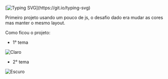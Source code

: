 [![Typing SVG](https://readme-typing-svg.herokuapp.com/?color=f7fobe&size=35&center=true&vCenter=true&width=1000&lines=Simple+calculator;Be+Welcome!)](https://git.io/typing-svg)


Primeiro projeto usando um pouco de js, o desafio dado era mudar as cores mas manter o mesmo 
layout.

Como ficou o projeto:

- 1° tema

![Claro](https://github.com/Lehguanaes/Calculadoras/assets/125403978/559eaf36-8687-4964-9f1d-cc64370ecf0f)


- 2° tema

![Escuro](https://github.com/Lehguanaes/Calculadoras/assets/125403978/cdea9e0f-787d-41f2-9d72-4e77b80dd117)

